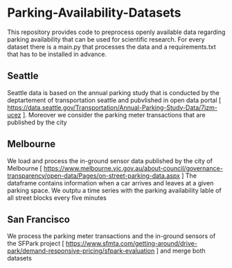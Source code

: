 # Parking-Availability-Datasets
This repository provides code to preprocess openly available data regarding parking availability that can be used for scientific research. 
For every dataset there is a main.py that processes the data and a requirements.txt that has to be installed in advance. 
## Seattle
Seattle data is based on the annual parking study that is conducted by the deptartement of transportation seattle and pubvlished in open data portal [ https://data.seattle.gov/Transportation/Annual-Parking-Study-Data/7jzm-ucez ]. 
Moreover we consider the parking meter transactions that are published by the city
## Melbourne 
We load and process the in-ground sensor data published by the city of Melbourne [ https://www.melbourne.vic.gov.au/about-council/governance-transparency/open-data/Pages/on-street-parking-data.aspx ] The dataframe contains information when a car arrives and leaves at a given parking space. We outptu a time series with the parking availability lable of all street blocks every five minutes

## San Francisco
We process the parking meter transactions and the in-ground sensors of the SFPark project [ https://www.sfmta.com/getting-around/drive-park/demand-responsive-pricing/sfpark-evaluation ] and merge both datasets
